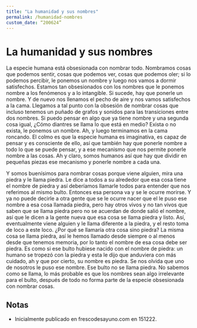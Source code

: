 ```yaml
---
title: "La humanidad y sus nombres"
permalink: /humanidad-nombres
custom_date: “200624”
---
```


# La humanidad y sus nombres

La especie humana está obsesionada con nombrar todo. Nombramos cosas que podemos sentir, cosas que podemos ver, cosas que podemos oler; si lo podemos percibir, le ponemos un nombre y luego nos vamos a dormir satisfechos. Estamos tan obsesionados con los nombres que le ponemos nombre a los fenómenos y a lo intangible. Si sucede, hay que ponerle un nombre. Y de nuevo nos llenamos el pecho de aire y nos vamos satisfechos a la cama. Llegamos a tal punto con la obsesión de nombrar cosas que incluso tenemos un puñado de grafos y sonidos para las transiciones entre dos nombres. Si puedo pensar en algo que ya tiene nombre y una segunda cosa igual, ¿Cómo diantres se llama lo que está en medio? Exista o no exista, le ponemos un nombre. Ah, y luego terminamos en la cama roncando. El colmo es que la especie humana es imaginativa, es capaz de pensar y es consciente de ello, así que también hay que ponerle nombre a todo lo que se puede pensar, y a ese mecanismo que nos permite ponerle nombre a las cosas. Ah y claro, somos humanos así que hay que dividir en pequeñas piezas ese mecanismo y ponerle nombre a cada una.

Y somos buenísimos para nombrar cosas porque viene alguien, mira una piedra y le llama piedra. Le dice a todos a su alrededor que esa cosa tiene el nombre de piedra y así deberíamos llamarle todos para entender que nos referimos al mismo bulto. Entonces esa persona va y se le ocurre morirse. Y ya no puede decirle a otra gente que se le ocurre nacer que el le puso ese nombre a esa cosa llamada piedra, pero hay otros vivos y no tan vivos que saben que se llama piedra pero no se acuerdan de donde salió el nombre, así que le dicen a la gente nueva que esa cosa se llama piedra y listo. Así, eventualmente viene alguien y le llama diferente a la piedra, y el resto toma de loco a este loco. ¿Por qué se llamaría otra cosa sino piedra? La misma cosa se llama piedra, así le hemos llamado desde siempre o al menos desde que tenemos memoria, por lo tanto el nombre de esa cosa debe ser piedra. Es como si ese bulto hubiese nacido con el nombre de piedra: un humano se tropezó con la piedra y esta le dijo que anduviera con más cuidado, ah y que por cierto, su nombre es piedra. Se nos olvida que uno de nosotros le puso ese nombre. Ese bulto no se llama piedra. No sabemos como se llama, lo más probable es que los nombres sean algo irrelevante para el bulto, después de todo no forma parte de la especie obsesionada con nombrar cosas.

## Notas

- Inicialmente publicado en frescodesayuno.com en 151222.
